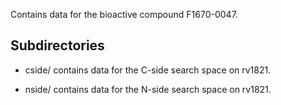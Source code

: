 Contains data for the bioactive compound F1670-0047.

## Subdirectories

- cside/ contains data for the C-side search space on rv1821.

- nside/ contains data for the N-side search space on rv1821.

